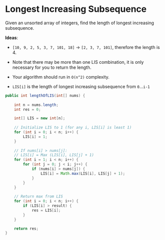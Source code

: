 # Longest Increasing Subsequence

Given an unsorted array of integers, find the length of longest increasing subsequence.

**Ideas**:

- `[10, 9, 2, 5, 3, 7, 101, 18]` -> `[2, 3, 7, 101]`, therefore the length is 4. 

- Note that there may be more than one LIS combination, it is only necessary for you to return the length.

- Your algorithm should run in `O(n^2)` complexity.
- `LIS[i]` is the length of longest increasing subsequence from `0`...`i-1`

```java
public int lengthOfLIS(int[] nums) {
    
    int n = nums.length;
    int res = 0;

    int[] LIS = new int[n];
    
    // Initialize LIS to 1 (for any i, LIS[i] is least 1)
    for (int i = 0; i < n; i++) {
        LIS[i] = 1;
    }
    
    // If nums[i] > nums[j]:
    // LIS[i] = Max (LIS[i], LIS[j] + 1)
    for (int i = 1; i < n; i++) {
        for (int j = 0; j < i; j++) {
            if (nums[i] > nums[j]) {
                LIS[i] = Math.max(LIS[i], LIS[j] + 1);
            }
        }
    }
    
    // Return max from LIS
    for (int i = 0; i < n; i++) {
        if (LIS[i] > result) {
            res = LIS[i];
        }
    }

    return res;
}

```